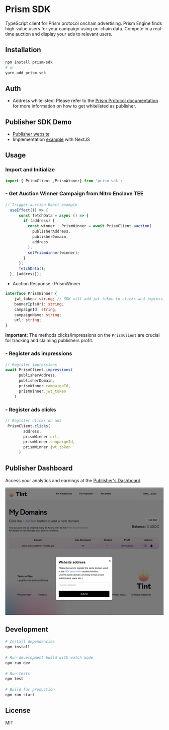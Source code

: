 # Prism SDK

TypeScript client for Prism protocol onchain advertising. Prism Engine finds high-value users for your campaign using on-chain data. Compete in a real-time auction and display your ads to relevant users.

## Installation

```bash
npm install prism-sdk
# or
yarn add prism-sdk
```

## Auth
- Address whitelisted: Please refer to the [Prism Protocol documentation](https://github.com/PrismAgents/documentation/wiki/TINT-Home) for more information on how to get whitelisted as publisher.

## Publisher SDK Demo

- [Publisher website](https://prism-ads-publisher-1.netlify.app/)
- Implementation [example](https://github.com/PrismAgents/advertising-sdk-publisher-demo/blob/main/src/pages/index.txs) with NextJS

## Usage

### Import and Initialize

```typescript
import { PrismClient ,PrismWinner} from 'prism-sdk';
```

### - Get Auction Winner Campaign from Nitro Enclave TEE

```typescript
// Trigger auction React example
  useEffect(() => {
      const fetchData = async () => {
        if (address) {
          const winner : PrismWinner = await PrismClient.auction(
            publisherAddress,
            publisherDomain,
            address
          );
          setPrismWinner(winner);
        }
      };
      fetchData();
  }, [address]);
```
- Auction Response : PrismWinner
```typescript
interface PrismWinner {
    jwt_token: string; // SDK will add jwt token to clicks and impressions calls
    bannerIpfsUri: string;
    campaignId: string;
    campaignName: string;
    url: string;
}
```


**Important:** The methods clicks/impressions on the `PrismClient` are
crucial for tracking and claiming publishers profit.

### - Register ads impressions

```typescript
// Register impressions
await PrismClient.impressions(
      publisherAddress,
      publisherDomain,
      prismWinner.campaignId,
      prismWinner.jwt_token
    )
```

### - Register ads clicks




```typescript
// Register clicks on ads
 PrismClient.clicks(
        address,
        prismWinner.url,
        prismWinner.campaignId,
        prismWinner.jwt_token
      )
```




## Publisher Dashboard

Access your analytics and earnings at the [Publisher's Dashboard](https://tint.prismprotocol.xyz/dashboard/publisher)

![Dashboard](./src/img/my-domains.png)

## Development

```bash
# Install dependencies
npm install

# Run development build with watch mode
npm run dev

# Run tests
npm test

# Build for production
npm run start
```

## License

MIT